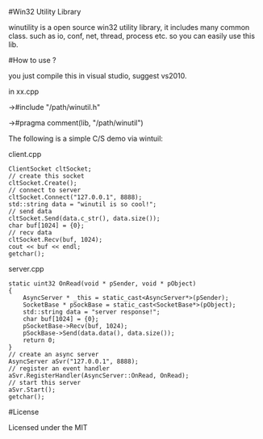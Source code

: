 
#Win32 Utility Library

winutility is a open source win32 utility library, it includes many common class.
such as io, conf, net, thread, process etc. so you can easily use this lib.

#How to use ?

you just compile this in visual studio, suggest vs2010.

in xx.cpp

->#include "/path/winutil.h"

->#pragma comment(lib, "/path/winutil")

The following is a simple C/S demo via wintuil:

client.cpp 

	ClientSocket cltSocket;
	// create this socket
	cltSocket.Create(); 
	// connect to server
	cltSocket.Connect("127.0.0.1", 8888); 
	std::string data = "winutil is so cool!"; 
	// send data 
	cltSocket.Send(data.c_str(), data.size()); 
	char buf[1024] = {0}; 
	// recv data
	cltSocket.Recv(buf, 1024); 
	cout << buf << endl; 
	getchar();

server.cpp

	static uint32 OnRead(void * pSender, void * pObject) 
	{
		AsyncServer * _this = static_cast<AsyncServer*>(pSender);
		SocketBase * pSockBase = static_cast<SocketBase*>(pObject);
		std::string data = "server response!";
		char buf[1024] = {0};
		pSocketBase->Recv(buf, 1024);
		pSockBase->Send(data.data(), data.size());
		return 0;
	}
	// create an async server 
	AsyncServer aSvr("127.0.0.1", 8888); 
	// register an event handler 
	aSvr.RegisterHandler(AsyncServer::OnRead, OnRead); 
	// start this server 
	aSvr.Start(); 
	getchar(); 

#License

Licensed under the MIT 